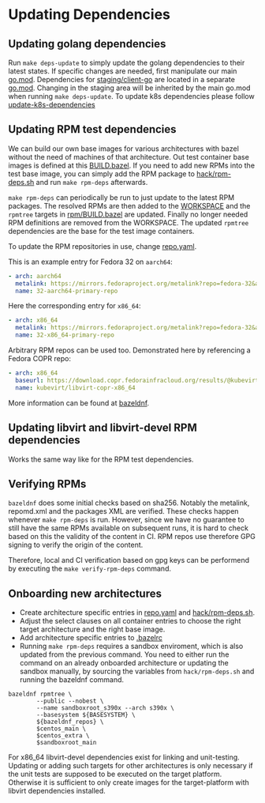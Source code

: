 # Updating Dependencies

## Updating golang dependencies

Run `make deps-update` to simply update the golang dependencies to their latest
states. If specific changes are needed, first manipulate our main
[go.mod](../go.mod). Dependencies for
[staging/client-go](../staging/src/kubevirt.io/client-go) are located in a
separate [go.mod](../staging/src/kubevirt.io/client-go/go.mod). Changing in the
staging area will be inherited by the main go.mod when running `make
deps-update`.
To update k8s dependencies please follow [update-k8s-dependencies](update-k8s-dependencies.md)

## Updating RPM test dependencies

We can build our own base images for various architectures with bazel without
the need of machines of that architecture. Out test container base images is
defined at this [BUILD.bazel](../images/BUILD.bazel). If you need to add new RPMs
into the  test base image, you can simply add the RPM package to
[hack/rpm-deps.sh](../hack/rpm-deps.sh) and run `make rpm-deps` afterwards.

`make rpm-deps` can periodically be run to just update to the latest RPM
packages. The resolved RPMs are then added to the [WORKSPACE](../WORKSPACE) and
the `rpmtree` targets in [rpm/BUILD.bazel](../rpm/BUILD.bazel) are updated.
Finally no longer needed RPM definitions are removed from the WORKSPACE.  The
updated `rpmtree` dependencies are the base for the test image containers.

To update the RPM repositories in use, change [repo.yaml](../repo.yaml).

This is an example entry for Fedora 32 on `aarch64`:

```yaml
- arch: aarch64
  metalink: https://mirrors.fedoraproject.org/metalink?repo=fedora-32&arch=aarch64
  name: 32-aarch64-primary-repo
```

Here the corresponding entry for `x86_64`:

```yaml
- arch: x86_64
  metalink: https://mirrors.fedoraproject.org/metalink?repo=fedora-32&arch=x86_64
  name: 32-x86_64-primary-repo
```

Arbitrary RPM repos can be used too. Demonstrated here by referencing a Fedora
COPR repo:

```yaml
- arch: x86_64
  baseurl: https://download.copr.fedorainfracloud.org/results/@kubevirt/libvirt-6.6.0-8.el8/fedora-32-x86_64/
  name: kubevirt/libvirt-copr-x86_64
```

More information can be found at [bazeldnf](https://github.com/rmohr/bazeldnf).

## Updating libvirt and libvirt-devel RPM dependencies

Works the same way like for the RPM test dependencies.

## Verifying RPMs

`bazeldnf` does some initial checks based on sha256. Notably the metalink,
repomd.xml and the packages XML are verified.  These checks happen whenever
`make rpm-deps` is run. However, since we have no guarantee to still have the
same RPMs available on subsequent runs, it is hard to check based on this the
validity of the content in CI. RPM repos use therefore GPG signing to verify
the origin of the content.

Therefore, local and CI verification based on gpg keys can be performend by
executing the `make verify-rpm-deps` command.

## Onboarding new architectures

* Create architecture specific entries in [repo.yaml](../repo.yaml) and
[hack/rpm-deps.sh](../hack/rpm-deps.sh).
* Adjust the select clauses on all container entries to choose the right
  target architecture and the right base image.
* Add architecture specific entries to [.bazelrc](../.bazelrc)
* Running `make rpm-deps` requires a sandbox enviroment, which is also updated from the previous command. You need to either run the command on an already onboarded architecture or updating the sandbox manually, by sourcing the variables from `hack/rpm-deps.sh` and running the bazeldnf command.
```
bazeldnf rpmtree \
        --public --nobest \
        --name sandboxroot_s390x --arch s390x \
        --basesystem ${BASESYSTEM} \
        ${bazeldnf_repos} \
        $centos_main \
        $centos_extra \
        $sandboxroot_main
```

For x86_64 libvirt-devel dependencies exist for linking and unit-testing.
Updating or adding such targets for other architectures is only necessary if
the unit tests are supposed to be executed on the target platform. Otherwise it
is sufficient to only create images for the target-platform with libvirt
dependencies installed.
